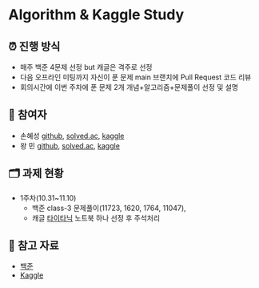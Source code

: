 # Algorithm & Kaggle Study

## ⏰ 진행 방식
- 매주 백준 4문제 선정 but 캐글은 격주로 선정
- 다음 오프라인 미팅까지 자신이 푼 문제 main 브랜치에 Pull Request 코드 리뷰
- 회의시간에 이번 주차에 푼 문제 2개 개념+알고리즘+문제풀이 선정 및 설명


## 🌟 참여자
- 손혜성 [github](https://github.com/s0nh), [solved.ac](https://solved.ac/profile/wlq8112), [kaggle](https://www.kaggle.com/s0nh03)
- 왕 민 [github](https://github.com/kingmin-1225), [solved.ac](https://solved.ac/profile/lesserpanda), [kaggle](https://www.kaggle.com/lesserpanda1225)

## 🗂️ 과제 현황
- 1주차(10.31~11.10)
    - 백준 class-3 문제풀이(11723, 1620, 1764, 11047), 
    - 캐글 [타이타닉](https://www.kaggle.com/c/titanic) 노트북 하나 선정 후 주석처리

## 🔗 참고 자료
- [백준](https://www.acmicpc.net/)
- [Kaggle](https://www.kaggle.com/)